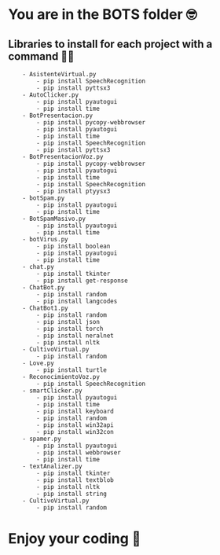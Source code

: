 # You are in the BOTS folder :nerd_face:

## Libraries to install for each project with a command :technologist:

        - AsistenteVirtual.py
            - pip install SpeechRecognition
            - pip install pyttsx3
        - AutoClicker.py
            - pip install pyautogui
            - pip install time
        - BotPresentacion.py
            - pip install pycopy-webbrowser
            - pip install pyautogui
            - pip install time
            - pip install SpeechRecognition
            - pip install pyttsx3
        - BotPresentacionVoz.py
            - pip install pycopy-webbrowser
            - pip install pyautogui
            - pip install time
            - pip install SpeechRecognition
            - pip install ptyysx3
        - botSpam.py
            - pip install pyautogui 
            - pip install time
        - BotSpamMasivo.py
            - pip install pyautogui
            - pip install time
        - botVirus.py
            - pip install boolean
            - pip install pyautogui
            - pip install time
        - chat.py
            - pip install tkinter
            - pip install get-response
        - ChatBot.py
            - pip install random
            - pip install langcodes
        - ChatBot1.py
            - pip install random
            - pip install json
            - pip install torch
            - pip install neralnet
            - pip install nltk
        - CultivoVirtual.py
            - pip install random
        - Love.py
            - pip install turtle
        - ReconocimientoVoz.py
            - pip install SpeechRecognition
        - smartClicker.py
            - pip install pyautogui
            - pip install time
            - pip install keyboard
            - pip install random
            - pip install win32api
            - pip install win32con
        - spamer.py
            - pip install pyautogui
            - pip install webbrowser
            - pip install time
        - textAnalizer.py
            - pip install tkinter
            - pip install textblob
            - pip install nltk
            - pip install string
        - CultivoVirtual.py
            - pip install random

#  Enjoy your coding :partying_face: 